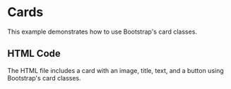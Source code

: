 # Cards

This example demonstrates how to use Bootstrap's card classes.

## HTML Code
The HTML file includes a card with an image, title, text, and a button using Bootstrap's card classes.
